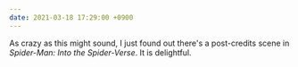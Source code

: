 ```yaml
---
date: 2021-03-18 17:29:00 +0900
---
```


As crazy as this might sound, I just found out there's a post-credits scene in _Spider-Man: Into the Spider-Verse_. It is delightful.

